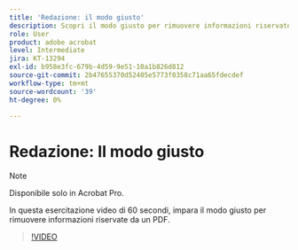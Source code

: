 ```yaml
---
title: 'Redazione: il modo giusto'
description: Scopri il modo giusto per rimuovere informazioni riservate da un PDF
role: User
product: adobe acrobat
level: Intermediate
jira: KT-13294
exl-id: b958e3fc-679b-4d59-9e51-10a1b826d812
source-git-commit: 2b47655370d52405e5773f0358c71aa65fdecdef
workflow-type: tm+mt
source-wordcount: '39'
ht-degree: 0%

---
```


# Redazione: Il modo giusto

>[!NOTE]
>
>Disponibile solo in Acrobat Pro.

In questa esercitazione video di 60 secondi, impara il modo giusto per rimuovere informazioni riservate da un PDF.

>[!VIDEO](https://video.tv.adobe.com/v/3411377?quality=12&learn=on&hidetitle=true)
